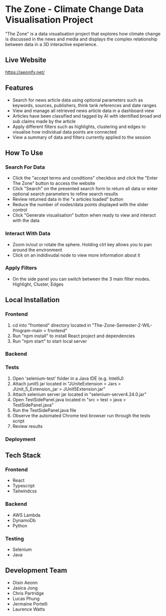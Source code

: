 # The Zone - Climate Change Data Visualisation Project

"The Zone" is a data visualisation project that explores how climate change is discussed in the news and media and displays the complex relationship between data in a 3D interactive experience.

## Live Website
https://aeonify.net/

## Features
- Search for news article data using optional parameters such as keywords, sources, publishers, think tank references and date ranges
- View and manage all retrieved news article data in a dashboard view
- Articles have been classified and tagged by AI with identified broad and sub claims made by the article
- Apply different filters such as highlights, clustering and edges to visualise how individual data points are connected
- View a summary of data and filters currently applied to the session
  
## How To Use
### Search For Data
- Click the "accept terms and conditions" checkbox and click the "Enter The Zone" button to access the website
- Click "Search" on the presented search form to return all data or enter optional search parameters to refine search results
- Review returned data in the "x articles loaded" button
- Reduce the number of nodes/data points displayed with the slider control
- Click "Generate visualisation" button when ready to view and interact with the data

### Interact With Data
- Zoom in/out or rotate the sphere. Holding ctrl key allows you to pan around the environment 
- Click on an indidivudal node to view more information about it

### Apply Filters
- On the side panel you can switch between the 3 main filter modes. Highlight, Cluster, Edges

## Local Installation
### Frontend
1. cd into "frontend" directory located in "The-Zone-Semester-2-WIL-Program-main > frontend"
2. Run "npm install" to install React project and dependencies
3. Run "npm start" to start local server
   
### Backend

### Tests
1. Open 'selenium-test' folder in a Java IDE (e.g. IntelliJ)
2. Attach junit5 jar located in "JUniteExtension > Jars > JUnit_5_Extension_jar > JUnit5Extension.jar"
3. Attach selenium server jar located in "selenium-server4.24.0.jar"
4. Open TestSidePanel.java located in "src > test > java > TestSidePanel.java"
5. Run the TestSidePanel.java file
6. Observe the automated Chrome test browser run through the tests script
7. Review results
   
### Deployment

## Tech Stack
### Frontend
- React
- Typescript
- Tailwindcss

### Backend
- AWS Lambda
- DynamoDb
- Python

### Testing
- Selenium
- Java

## Development Team
- Oisin Aeonn
- Jasica Jong
- Chris Partridge
- Lucas Phung
- Jermaine Portelli
- Laurence Watts
